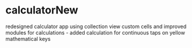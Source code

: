 # calculatorNew

redesigned calculator app using collection view custom cells and improved  modules for calculations - added calculation for continuous taps on yellow mathematical keys

